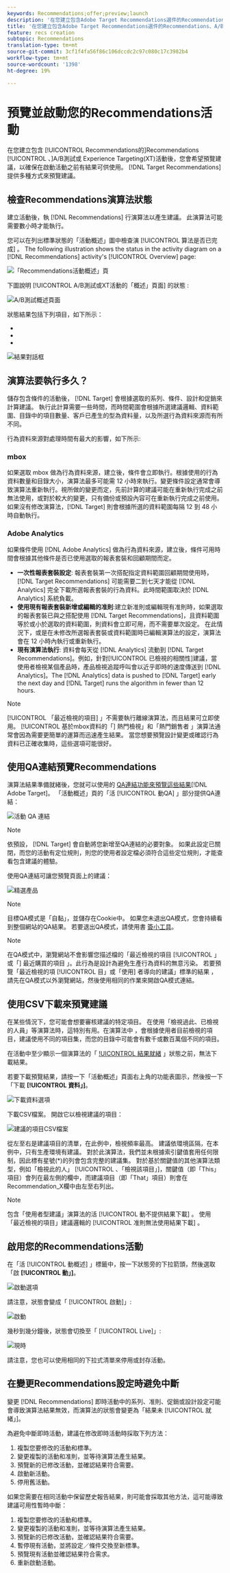 ```yaml
---
keywords: Recommendations;offer;preview;launch
description: '在您建立包含Adobe Target Recommendations選件的Recommendations、A/B測試或體驗定位(XT)活動後，您會想要預覽它，以確保在啟動活動前有結果可供使用。 Target Recommendations提供多種方式來預覽建議。 '
title: '在您建立包含Adobe Target Recommendations選件的Recommendations、A/B測試或體驗定位(XT)活動後，您會想要預覽它，以確保在啟動活動前有結果可供使用。 Target Recommendations提供多種方式來預覽建議。 '
feature: recs creation
subtopic: Recommendations
translation-type: tm+mt
source-git-commit: 3cf1f4fa56f86c106dccdc2c97c080c17c3982b4
workflow-type: tm+mt
source-wordcount: '1398'
ht-degree: 19%

---
```



# 預覽並啟動您的Recommendations活動

在您建立包含 [!UICONTROL Recommendations的]Recommendations [!UICONTROL 、]A/B測試或 [](/help/c-recommendations/recommendations-as-an-offer.md)Experience Targeting(XT)活動後，您會希望預覽建議，以確保在啟動活動之前有結果可供使用。 [!DNL Target Recommendations] 提供多種方式來預覽建議。

## 檢查Recommendations演算法狀態

建立活動後，執 [!DNL Recommendations] 行演算法以產生建議。 此演算法可能需要數小時才能執行。

您可以在列出標準狀態的「活動概述」圖中檢查演 [!UICONTROL 算法是否已完成] 。 The following illustration shows the status in the activity diagram on a [!DNL Recommendations] activity&#39;s [!UICONTROL Overview] page:

![「Recommendations活動概述」頁](/help/c-recommendations/t-create-recs-activity/assets/recs-overview.png)

下圖說明 [!UICONTROL A/B測試或XT活動的「概述」頁面] 的狀態  :

![A/B測試概述頁面](/help/c-recommendations/t-create-recs-activity/assets/ab-overview.png)

狀態結果包括下列項目，如下所示：

* [!UICONTROL 結果就緒]:指出演算法已傳回結果
* [!UICONTROL 結果未就緒]:表示演算法尚未完成執行。
* [!UICONTROL 摘要失敗]:指出無法擷取自訂條件饋送檔案。

![結果對話框](/help/c-recommendations/c-algorithms/assets/criteria_status_multi.png)

## 演算法要執行多久？

儲存包含條件的活動後， [!DNL Target] 會根據選取的系列、條件、設計和促銷來計算建議。 執行此計算需要一些時間，而時間範圍會根據所選建議邏輯、資料範圍、目錄中的項目數量、客戶已產生的型為資料量，以及所選行為資料來源而有所不同。

行為資料來源對處理時間有最大的影響，如下所示:

### mbox

如果選取 mbox 做為行為資料來源，建立後，條件會立即執行。根據使用的行為資料數量和目錄大小，演算法最多可能需 12 小時來執行。變更條件設定通常會導致演算法重新執行。視所做的變更而定，先前計算的建議可能在重新執行完成之前無法使用，或對於較大的變更，只有備份或預設內容可在重新執行完成之前使用。 如果沒有修改演算法，[!DNL Target] 則會根據所選的資料範圍每隔 12 到 48 小時自動執行。

### Adobe Analytics

如果條件使用 [!DNL Adobe Analytics] 做為行為資料來源，建立後，條件可用時間會根據其他條件是否已使用選取的報表套裝和回顧期間而定。

* **一次性報表套裝設定**: 報表套裝第一次搭配指定資料範圍回顧期間使用時，[!DNL Target Recommendations] 可能需要二到七天才能從 [!DNL Analytics] 完全下載所選報表套裝的行為資料。此時間範圍取決於 [!DNL Analytics] 系統負載。
* **使用現有報表套裝新增或編輯的准則**:建立新准則或編輯現有准則時，如果選取的報表套裝已與之搭配使用 [!DNL Target Recommendations]，且資料範圍等於或小於選取的資料範圍，則資料會立即可用，而不需要單次設定。 在此情況下，或是在未修改所選報表套裝或資料範圍時已編輯演算法的設定，演算法會在 12 小時內執行或重新執行。
* **現有演算法執行**: 資料會每天從 [!DNL Analytics] 流動到 [!DNL Target Recommendations]。例如，針對[!UICONTROL 已檢視的相關性]建議，當使用者檢視某個產品時，產品檢視追蹤呼叫會以近乎即時的速度傳送到 [!DNL Analytics]。The [!DNL Analytics] data is pushed to [!DNL Target] early the next day and [!DNL Target] runs the algorithm in fewer than 12 hours.

>[!NOTE]
>
>[!UICONTROL 「最近檢視的項目] 」不需要執行離線演算法，而且結果可立即使用。 [!UICONTROL 基於mbox資料的「] 熱門檢視」和「熱門銷售者  」演算法通常會因為需要更簡單的運算而迅速產生結果。 當您想要預覽設計變更或確認行為資料已正確收集時，這些選項可能很好。

## 使用QA連結預覽Recommendations

演算法結果準備就緒後，您就可以使用的 [QA連結功能來預覽這些結果](/help/c-activities/c-activity-qa/activity-qa.md)[!DNL Adobe Target]。 「活動概述」頁的「活 [!UICONTROL 動QA] 」部分提供QA連結：

![活動 QA 連結](/help/c-recommendations/t-create-recs-activity/assets/qa-link.png)

>[!NOTE]
>
>依預設， [!DNL Target] 會自動將您新增至QA連結的必要對象。 如果此設定已關閉，而您的活動有定位規則，則您的使用者設定檔必須符合這些定位規則，才能查看包含建議的體驗。

使用QA連結可讓您預覽頁面上的建議：

![精選產品](/help/c-recommendations/t-create-recs-activity/assets/featured-products.png)

>[!NOTE]
>
>目標QA模式是「自黏」，並儲存在Cookie中。 如果您未退出QA模式，您會持續看到整個網站的QA結果。 若要退出QA模式，請使用書 [簽小工具](/help/c-activities/c-activity-qa/activity-qa-bookmark.md)。

>[!NOTE]
>
>在QA模式中，瀏覽網站不會影響您描述檔的「最近檢視的項目 [!UICONTROL 」或「] 最近購買的項目 」。此行為是設計為避免生產行為資料的無意污染。 若要預覽「最近檢視的項 [!UICONTROL 目」或「使用] 者導向的建議」標準的結果  ，請先在QA模式以外瀏覽網站，然後使用相同的作業來開啟QA模式連結。

## 使用CSV下載來預覽建議

在某些情況下，您可能會想要審核建議的特定項目。 在使用「檢視過此、已檢視的人員」等演算法時，這特別有用。在演算法中 ，會根據使用者目前檢視的項目，建議使用不同的項目集，而您的目錄中可能會有數千或數百萬個不同的項目。

在活動中至少顯示一個演算法的「 [!UICONTROL 結果就緒] 」狀態之前，無法下載結果。

若要下載預覽結果，請按一下「活動概述」頁面右上角的功能表圖示，然後按一下「下載 **[!UICONTROL 資料」]**。

![下載資料選項](/help/c-recommendations/t-create-recs-activity/assets/download-data.png)

下載CSV檔案。 開啟它以檢視建議的項目：

![建議的項目CSV檔案](/help/c-recommendations/t-create-recs-activity/assets/recommended-items.png)

從左至右是建議項目的清單，在此例中，檢視頻率最高。 建議依環境區隔，在本例中，只有生產環境有建議。 對於此演算法，我們並未根據索引鍵值套用任何限制，因此標有星號(*)的列會包含完整的建議集。 對於基於關鍵值的其他演算法類型，例如「檢視此的人」 [!UICONTROL 、「檢視該項目」]，關鍵值（即「This」項目）會列在最左側的欄中，而建議項目（即「That」項目）則會在Recommendation_X欄中由左至右列出。

>[!NOTE]
>
>包含「使用者型建議」演算法的活 [!UICONTROL 動不提供結果下載] 。 使用「最近檢視的項目」建議邏輯的 [!UICONTROL 准則無法使用結果下載] 。

## 啟用您的Recommendations活動

在「活 [!UICONTROL 動概述] 」標籤中，按一下狀態旁的下拉箭頭，然後選取「啟 **[!UICONTROL 動」]**。

![啟動選項](/help/c-recommendations/t-create-recs-activity/assets/activate.png)

請注意，狀態會變成「 [!UICONTROL 啟動]」:

![啟動](/help/c-recommendations/t-create-recs-activity/assets/activating.png)

幾秒到幾分鐘後，狀態會切換至「 [!UICONTROL Live]」:

![現時](/help/c-recommendations/t-create-recs-activity/assets/live.png)

請注意，您也可以使用相同的下拉式清單來停用或封存活動。

## 在變更Recommendations設定時避免中斷

變更 [!DNL Recommendations] 即時活動中的系列、准則、促銷或設計設定可能會導致演算法結果無效，而演算法的狀態會變更為「結果未 [!UICONTROL 就緒」]。

為避免中斷即時活動，建議在修改即時活動時採取下列方法：

1. 複製您要修改的活動和標準。
1. 變更複製的活動和准則，並等待演算法產生結果。
1. 預覽新的已修改活動，並確認結果符合需要。
1. 啟動新活動。
1. 停用舊活動。

如果您需要在相同活動中保留歷史報告結果，則可能會採取其他方法，這可能導致建議可用性暫時中斷：

1. 複製您要修改的活動和標準。
1. 變更複製的活動和准則，並等待演算法產生結果。
1. 預覽新的已修改活動，並確認結果符合需要。
1. 暫停現有活動，並將設定／條件交換至新標準。
1. 預覽現有活動並確認結果符合需求。
1. 重新啟動活動。

